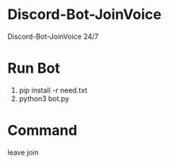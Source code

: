 # Discord-Bot-JoinVoice
Discord-Bot-JoinVoice 24/7

# Run Bot
1. pip install -r need.txt
2. python3 bot.py

# Command
leave
join
